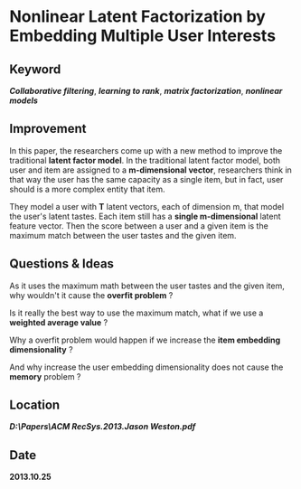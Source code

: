 # Nonlinear Latent Factorization by Embedding Multiple User Interests

## Keyword
***Collaborative filtering***, ***learning to rank***, ***matrix factorization***, ***nonlinear models***

## Improvement
In this paper, the researchers come up with a new method to improve the traditional **latent factor model**. In the traditional latent factor model, both user and item are assigned to a **m-dimensional vector**, researchers think in that way the user has the same capacity as a single item, but in fact, user should is a more complex entity that item.

They model a user with **T** latent vectors, each of dimension m, that model the user's latent tastes. Each item still has a **single m-dimensional** latent feature vector. Then the score between a user and a given item is the maximum match between the user tastes and the given item.

## Questions & Ideas
As it uses the maximum math between the user tastes and the given item, why wouldn't it cause the **overfit problem** ?

Is it really the best way to use the maximum match, what if we use a **weighted average value** ?

Why a overfit problem would happen if we increase the **item embedding dimensionality** ? 

And why increase the user embedding dimensionality does not cause the **memory** problem ?

## Location
***D:\Papers\ACM RecSys.2013.Jason Weston.pdf***

## Date
**2013.10.25** 